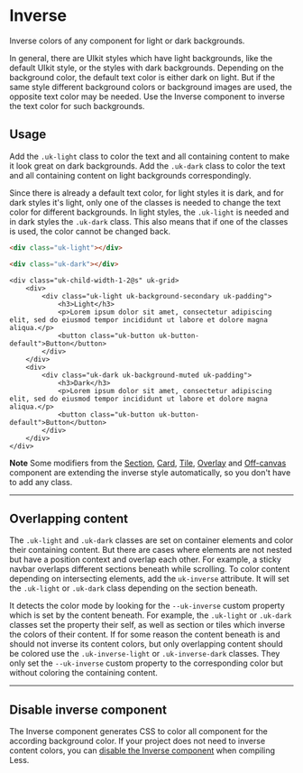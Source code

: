# Inverse

<p class="uk-text-lead">Inverse colors of any component for light or dark backgrounds.</p>

In general, there are UIkit styles which have light backgrounds, like the default UIkit style, or the styles with dark backgrounds. Depending on the background color, the default text color is either dark on light. But if the same style different background colors or background images are used, the opposite text color may be needed. Use the Inverse component to inverse the text color for such backgrounds. 

## Usage

Add the `.uk-light` class to color the text and all containing content to make it look great on dark backgrounds. Add the `.uk-dark` class to color the text and all containing content on light backgrounds correspondingly.

Since there is already a default text color, for light styles it is dark, and for dark styles it's light, only one of the classes is needed to change the text color for different backgrounds. In light styles, the `.uk-light` is needed and in dark styles the `.uk-dark` class. This also means that if one of the classes is used, the color cannot be changed back.

```html
<div class="uk-light"></div>

<div class="uk-dark"></div>
```

```example
<div class="uk-child-width-1-2@s" uk-grid>
    <div>
        <div class="uk-light uk-background-secondary uk-padding">
            <h3>Light</h3>
            <p>Lorem ipsum dolor sit amet, consectetur adipiscing elit, sed do eiusmod tempor incididunt ut labore et dolore magna aliqua.</p>
            <button class="uk-button uk-button-default">Button</button>
        </div>
    </div>
    <div>
        <div class="uk-dark uk-background-muted uk-padding">
            <h3>Dark</h3>
            <p>Lorem ipsum dolor sit amet, consectetur adipiscing elit, sed do eiusmod tempor incididunt ut labore et dolore magna aliqua.</p>
            <button class="uk-button uk-button-default">Button</button>
        </div>
    </div>
</div>
```

**Note** Some modifiers from the [Section](section.md), [Card](card.md), [Tile](tile.md), [Overlay](overlay.md) and [Off-canvas](offcanvas.md) component are extending the inverse style automatically, so you don't have to add any class.

***

## Overlapping content

The `.uk-light` and `.uk-dark` classes are set on container elements and color their containing content. But there are cases where elements are not nested but have a position context and overlap each other. For example, a sticky navbar overlaps different sections beneath while scrolling. To color content depending on intersecting elements, add the `uk-inverse` attribute. It will set the `.uk-light` or `.uk-dark` class depending on the section beneath.

It detects the color mode by looking for the `--uk-inverse` custom property which is set by the content beneath. For example, the `.uk-light` or `.uk-dark` classes set the property their self, as well as section or tiles which inverse the colors of their content. If for some reason the content beneath is and should not inverse its content colors, but only overlapping content should be colored use the `.uk-inverse-light` or `.uk-inverse-dark` classes. They only set the `--uk-inverse` custom property to the corresponding color but without coloring the containing content.

***

## Disable inverse component

The Inverse component generates CSS to color all component for the according background color. If your project does not need to inverse content colors, you can [disable the Inverse component](less.md#disable-inverse-component) when compiling Less.
